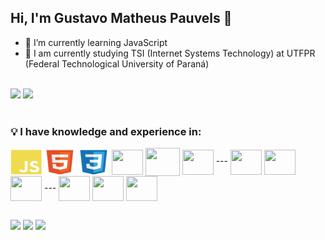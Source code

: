 ## Hi, I'm Gustavo Matheus Pauvels 👋

- 🌱 I’m currently learning JavaScript
- 🌱 I am currently studying TSI (Internet Systems Technology) at UTFPR (Federal Technological University of Paraná)

<br>

<div>
  <img height="180em" src="https://github-readme-stats.vercel.app/api/?username=mpGustavo06&layout=compact&theme=tokyonight&show_icons=true&include_all_commits=true&count_private=true" />
  <img height="180em" src="https://github-readme-stats.vercel.app/api/top-langs/?username=mpGustavo06&layout=compact&theme=tokyonight" />
</div>

<br>

### 💡 I have knowledge and experience in:
<div style="display: inline_block">
  <img align="center" height="40" width="50" src="https://raw.githubusercontent.com/devicons/devicon/master/icons/javascript/javascript-plain.svg">
  <img align="center" height="40" width="50" src="https://raw.githubusercontent.com/devicons/devicon/master/icons/html5/html5-original.svg">
  <img align="center"height="40" width="50" src="https://raw.githubusercontent.com/devicons/devicon/master/icons/css3/css3-original.svg">
  <img align="center"height="40" width="50" src="https://cdn.jsdelivr.net/gh/devicons/devicon@latest/icons/java/java-original.svg" />
  <img align="center"height="45" width="55" src="https://cdn.jsdelivr.net/gh/devicons/devicon@latest/icons/php/php-original.svg" />
  <img align="center" height="40" width="50" src="https://cdn.jsdelivr.net/gh/devicons/devicon@latest/icons/angularjs/angularjs-original.svg" />
  ---
  <img align="center" height="40" width="50" src="https://cdn.jsdelivr.net/gh/devicons/devicon@latest/icons/bootstrap/bootstrap-original.svg" />
  <img align="center" height="40" width="50" src="https://cdn.jsdelivr.net/gh/devicons/devicon@latest/icons/laravel/laravel-original.svg" />
  <img align="center" height="40" width="50" src="https://cdn.jsdelivr.net/gh/devicons/devicon@latest/icons/spring/spring-original.svg" />
  ---
  <img align="center" height="40" width="50" src="https://cdn.jsdelivr.net/gh/devicons/devicon@latest/icons/mysql/mysql-original.svg" />
  <img align="center" height="40" width="50" src="https://cdn.jsdelivr.net/gh/devicons/devicon@latest/icons/postgresql/postgresql-original.svg" />
  <img align="center" height="40" width="50" src="https://cdn.jsdelivr.net/gh/devicons/devicon@latest/icons/postman/postman-original.svg" />
</div>

##

<a href="https://www.instagram.com/g._.gug/" target="_blank"><img src="https://img.shields.io/badge/-Instagram-%23E4405F?style=for-the-badge&logo=instagram&logoColor=white" target="_blank"></a>
<a href = "mailto:myth.gustavo06@gmail.com"><img src="https://img.shields.io/badge/-Gmail-%23333?style=for-the-badge&logo=gmail&logoColor=white" target="_blank"></a>
<a href="https://www.linkedin.com/in/gmpauvels/" target="_blank"><img src="https://img.shields.io/badge/-LinkedIn-%230077B5?style=for-the-badge&logo=linkedin&logoColor=white" target="_blank"></a> 
